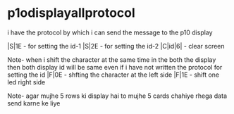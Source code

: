 # p1odisplayallprotocol
i have the protocol by which i can send the message to the p10 display

|S|1E    - for setting the id-1
|S|2E    - for setting the id-2
|C|id|6| - clear screen

Note- when i shift the character at the same time in the both the display then both display id will be same even if i have not written the protocol for setting the id
|F|0E    - shfting the character at the left side
|F|1E    - shift one led right side

Note- agar mujhe 5 rows ki display hai to mujhe 5 cards chahiye rhega data send karne ke liye
